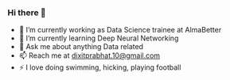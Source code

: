 ### Hi there 👋

- 🔭 I’m currently working as Data Science trainee at AlmaBetter
- 🌱 I’m currently learning Deep Neural Networking
- 💬 Ask me about anything Data related
- 📫 Reach me at dixitprabhat.10@gmail.com
- ⚡ I love doing swimming, hicking, playing football

